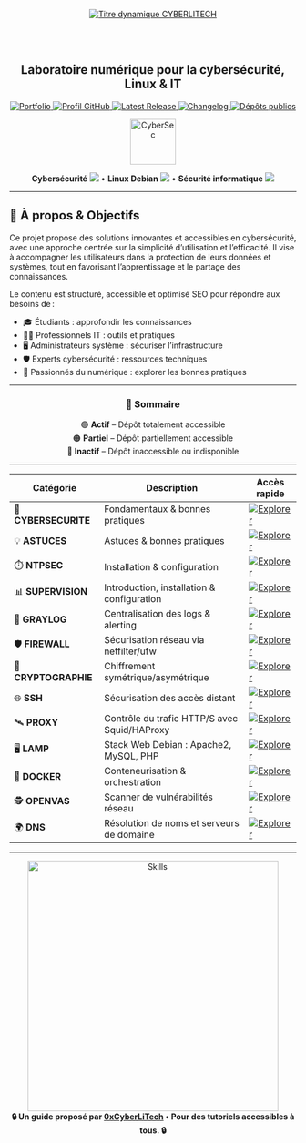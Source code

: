 <div align="center">

  <br></br>
  
  <a href="https://github.com/0xCyberLiTech">
    <img src="https://readme-typing-svg.herokuapp.com?font=JetBrains+Mono&size=50&duration=6000&pause=1000000000&color=FF0048&center=true&vCenter=true&width=1100&lines=%3ECYBERLITECH_" alt="Titre dynamique CYBERLITECH" />
  </a>
  
  <br></br>

  <h2>Laboratoire numérique pour la cybersécurité, Linux & IT</h2>
  
  <p align="center">
    <a href="https://0xcyberlitech.github.io/">
      <img src="https://img.shields.io/badge/Portfolio-0xCyberLiTech-181717?logo=github&style=flat-square" alt="Portfolio" />
    </a>
    <a href="https://github.com/0xCyberLiTech">
      <img src="https://img.shields.io/badge/Profil-GitHub-181717?logo=github&style=flat-square" alt="Profil GitHub" />
    </a>
    <a href="https://github.com/0xCyberLiTech/0xcyberlitech/releases/latest">
      <img src="https://img.shields.io/github/v/release/0xCyberLiTech/0xcyberlitech?label=version" alt="Latest Release" />
    </a>
    <a href="https://github.com/0xCyberLiTech/0xcyberlitech/blob/main/CHANGELOG.md">
      <img src="https://img.shields.io/badge/📄%20CHANGELOG-0xcyberlitech-blue" alt="Changelog" />
    </a>
    <a href="https://github.com/0xCyberLiTech?tab=repositories">
      <img src="https://img.shields.io/badge/Dépôts-publics-blue?style=flat-square" alt="Dépôts publics" />
    </a>
  </p>

</div>

<!--
Optimisation SEO : mots-clés cybersécurité, Linux, administration système, sécurité informatique, tutoriels, guides, expertise, formation, supervision, Docker, OpenVAS, firewall, proxy, DNS, SSH, Debian, IT, réseau, cryptographie, open source, ressources techniques, étudiants, professionnels, passionnés.
-->

<div align="center">
  <img src="https://img.icons8.com/fluency/96/000000/cyber-security.png" alt="CyberSec" width="80"/>
</div>

<div align="center">
  <p>
    <strong>Cybersécurité</strong> <img src="https://img.icons8.com/color/24/000000/lock--v1.png"/> • <strong>Linux Debian</strong> <img src="https://img.icons8.com/color/24/000000/linux.png"/> • <strong>Sécurité informatique</strong> <img src="https://img.icons8.com/color/24/000000/shield-security.png"/>
  </p>
</div>

---

## 🚀 À propos & Objectifs

Ce projet propose des solutions innovantes et accessibles en cybersécurité, avec une approche centrée sur la simplicité d’utilisation et l’efficacité. Il vise à accompagner les utilisateurs dans la protection de leurs données et systèmes, tout en favorisant l’apprentissage et le partage des connaissances.

Le contenu est structuré, accessible et optimisé SEO pour répondre aux besoins de :
- 🎓 Étudiants : approfondir les connaissances
- 👨‍💻 Professionnels IT : outils et pratiques
- 🖥️ Administrateurs système : sécuriser l’infrastructure
- 🛡️ Experts cybersécurité : ressources techniques
- 🚀 Passionnés du numérique : explorer les bonnes pratiques

---

<div align="center" style="margin-bottom: 10px;">

### 🧭 **Sommaire**

🟢 **Actif** – Dépôt totalement accessible  
🟠 **Partiel** – Dépôt partiellement accessible  
🔴 **Inactif** – Dépôt inaccessible ou indisponible

</div>

---

<div align="center">

| **Catégorie**   | **Description**                             | **Accès rapide** |
|-----------------|---------------------------------------------|------------------|
| 🔐 **CYBERSECURITE** | Fondamentaux & bonnes pratiques             | [![Explorer](https://img.shields.io/badge/EXPLORER-4CAF50?style=for-the-badge&logo=github&logoColor=white)](https://github.com/0xCyberLiTech/Cybersecurite/blob/main/README.md) |
| 💡 **ASTUCES**       | Astuces & bonnes pratiques                  | [![Explorer](https://img.shields.io/badge/EXPLORER-4CAF50?style=for-the-badge&logo=github&logoColor=white)](https://github.com/0xCyberLiTech/Astuces/blob/main/README.md) |
| ⏱️ **NTPSEC**        | Installation & configuration                | [![Explorer](https://img.shields.io/badge/EXPLORER-4CAF50?style=for-the-badge&logo=github&logoColor=white)](https://github.com/0xCyberLiTech/NTPsec/blob/main/README.md) |
| 📊 **SUPERVISION**   | Introduction, installation & configuration  | [![Explorer](https://img.shields.io/badge/EXPLORER-4CAF50?style=for-the-badge&logo=github&logoColor=white)](https://github.com/0xCyberLiTech/Supervision/blob/main/README.md) |
| 📑 **GRAYLOG**       | Centralisation des logs & alerting          | [![Explorer](https://img.shields.io/badge/EXPLORER-FFA500?style=for-the-badge&logo=github&logoColor=white)](https://github.com/0xCyberLiTech/Graylog/blob/main/README.md) |
| 🛡️ **FIREWALL**      | Sécurisation réseau via netfilter/ufw       | [![Explorer](https://img.shields.io/badge/EXPLORER-FFA500?style=for-the-badge&logo=github&logoColor=white)](https://github.com/0xCyberLiTech/Firewall/blob/main/README.md) |
| 🔑 **CRYPTOGRAPHIE** | Chiffrement symétrique/asymétrique          | [![Explorer](https://img.shields.io/badge/EXPLORER-4CAF50?style=for-the-badge&logo=github&logoColor=white)](https://github.com/0xCyberLiTech/Cryptographie/blob/main/README.md) |
| 🌐 **SSH**           | Sécurisation des accès distant              | [![Explorer](https://img.shields.io/badge/EXPLORER-4CAF50?style=for-the-badge&logo=github&logoColor=white)](https://github.com/0xCyberLiTech/SSH/blob/main/README.md) |
| 🛰️ **PROXY**         | Contrôle du trafic HTTP/S avec Squid/HAProxy| [![Explorer](https://img.shields.io/badge/EXPLORER-4CAF50?style=for-the-badge&logo=github&logoColor=white)](https://github.com/0xCyberLiTech/Proxy/blob/main/README.md) |
| 🖥️ **LAMP**          | Stack Web Debian : Apache2, MySQL, PHP      | [![Explorer](https://img.shields.io/badge/EXPLORER-4CAF50?style=for-the-badge&logo=github&logoColor=white)](https://github.com/0xCyberLiTech/Apache2/blob/main/README.md) |
| 🐳 **DOCKER**        | Conteneurisation & orchestration            | [![Explorer](https://img.shields.io/badge/EXPLORER-4CAF50?style=for-the-badge&logo=github&logoColor=white)](https://github.com/0xCyberLiTech/Docker/blob/main/README.md) |
| 🕵️ **OPENVAS**       | Scanner de vulnérabilités réseau            | [![Explorer](https://img.shields.io/badge/EXPLORER-4CAF50?style=for-the-badge&logo=github&logoColor=white)](https://github.com/0xCyberLiTech/OpenVAS/blob/main/README.md) |
| 🌍 **DNS**           | Résolution de noms et serveurs de domaine   | [![Explorer](https://img.shields.io/badge/EXPLORER-4CAF50?style=for-the-badge&logo=github&logoColor=white)](https://github.com/0xCyberLiTech/DNS/blob/main/README.md) |

</div>


---

<div align="center">
  <a href="https://github.com/0xCyberLiTech" target="_blank" rel="noopener">
    <img src="https://skillicons.dev/icons?i=linux,debian,bash,docker,nginx,git,vim,python,markdown" alt="Skills" width="440">
  </a>
</div>

<div align="center">
  <b>🔒 Un guide proposé par <a href="https://github.com/0xCyberLiTech">0xCyberLiTech</a> • Pour des tutoriels accessibles à tous. 🔒</b>
</div>
